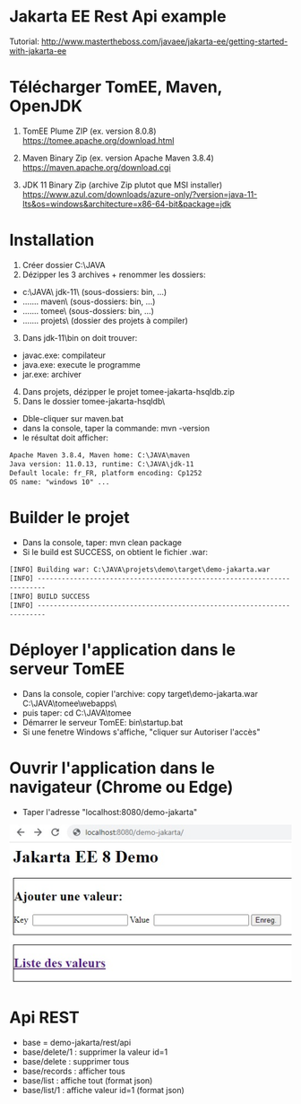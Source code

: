 Jakarta EE Rest Api example 
===============================
Tutorial: http://www.mastertheboss.com/javaee/jakarta-ee/getting-started-with-jakarta-ee

# Télécharger TomEE, Maven, OpenJDK

1. TomEE Plume ZIP (ex. version 8.0.8)
 https://tomee.apache.org/download.html

2. Maven Binary Zip (ex. version Apache Maven 3.8.4)
https://maven.apache.org/download.cgi

3. JDK 11 Binary Zip (archive Zip plutot que MSI installer)
https://www.azul.com/downloads/azure-only/?version=java-11-lts&os=windows&architecture=x86-64-bit&package=jdk

# Installation

1. Créer dossier C:\JAVA
2. Dézipper les 3 archives + renommer les dossiers:
- c:\JAVA\ jdk-11\  (sous-dossiers: bin\, ...)
- .......  maven\   (sous-dossiers: bin\, ...)
- .......  tomee\   (sous-dossiers: bin\, ...)
- .......  projets\ (dossier des projets à compiler)

3. Dans jdk-11\bin on doit trouver:
- javac.exe: compilateur
- java.exe: execute le programme
- jar.exe: archiver

4. Dans projets, dézipper le projet tomee-jakarta-hsqldb.zip
5. Dans le dossier tomee-jakarta-hsqldb\
- Dble-cliquer sur maven.bat
- dans la console, taper la commande: mvn -version
- le résultat doit afficher:
```
Apache Maven 3.8.4, Maven home: C:\JAVA\maven
Java version: 11.0.13, runtime: C:\JAVA\jdk-11
Default locale: fr_FR, platform encoding: Cp1252
OS name: "windows 10" ...
```

# Builder le projet
- Dans la console, taper: mvn clean package
- Si le build est SUCCESS, on obtient le fichier .war:
```
[INFO] Building war: C:\JAVA\projets\demo\target\demo-jakarta.war
[INFO] ------------------------------------------------------------------------
[INFO] BUILD SUCCESS
[INFO] ------------------------------------------------------------------------
```
# Déployer l'application dans le serveur TomEE
- Dans la console, copier l'archive: copy target\demo-jakarta.war C:\JAVA\tomee\webapps\
- puis taper: cd C:\JAVA\tomee
- Démarrer le serveur TomEE: bin\startup.bat
- Si une fenetre Windows s'affiche, "cliquer sur Autoriser l'accès"

# Ouvrir l'application dans le navigateur (Chrome ou Edge)
- Taper l'adresse "localhost:8080/demo-jakarta"

![Alt text](jakarta.jpg?raw=true "Title")

# Api REST
- base = demo-jakarta/rest/api
- base/delete/1 : supprimer la valeur id=1
- base/delete   : supprimer tous
- base/records  : afficher tous
- base/list     : affiche tout (format json)
- base/list/1   : affiche valeur id=1 (format json)
